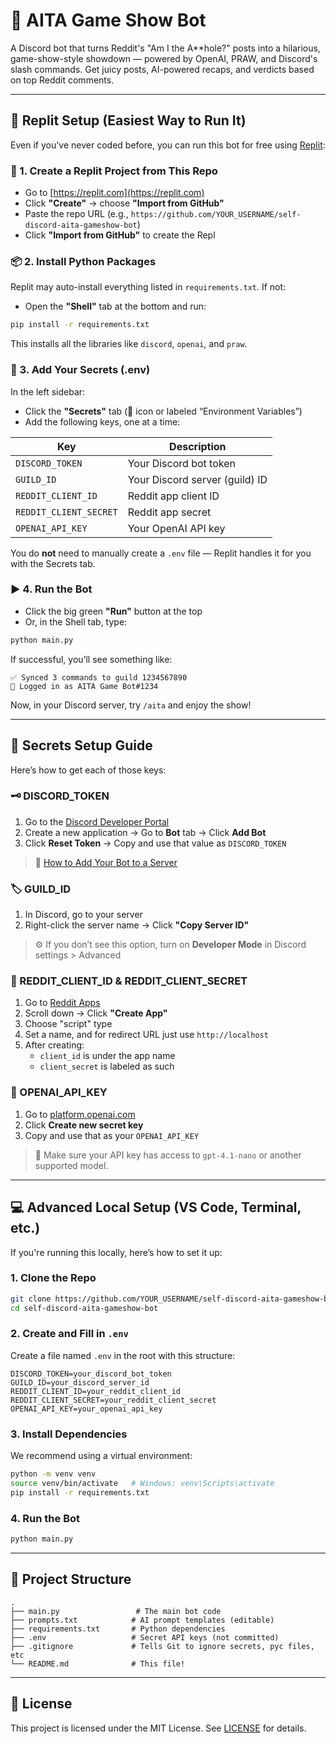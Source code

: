 # 🤖 AITA Game Show Bot

A Discord bot that turns Reddit's "Am I the A**hole?" posts into a hilarious, game-show-style showdown — powered by OpenAI, PRAW, and Discord's slash commands. Get juicy posts, AI-powered recaps, and verdicts based on top Reddit comments.

---

## 🚀 Replit Setup (Easiest Way to Run It)

Even if you've never coded before, you can run this bot for free using [Replit](https://replit.com):

### 🌱 1. Create a Replit Project from This Repo

- Go to [https://replit.com](https://replit.com)
- Click **"Create"** → choose **"Import from GitHub"**
- Paste the repo URL (e.g., `https://github.com/YOUR_USERNAME/self-discord-aita-gameshow-bot`)
- Click **"Import from GitHub"** to create the Repl

### 📦 2. Install Python Packages

Replit may auto-install everything listed in `requirements.txt`. If not:

- Open the **"Shell"** tab at the bottom and run:

```bash
pip install -r requirements.txt
```

This installs all the libraries like `discord`, `openai`, and `praw`.

### 🔐 3. Add Your Secrets (.env)

In the left sidebar:

- Click the **"Secrets"** tab (🔐 icon or labeled “Environment Variables”)
- Add the following keys, one at a time:

| Key | Description |
|-----|-------------|
| `DISCORD_TOKEN` | Your Discord bot token |
| `GUILD_ID` | Your Discord server (guild) ID |
| `REDDIT_CLIENT_ID` | Reddit app client ID |
| `REDDIT_CLIENT_SECRET` | Reddit app secret |
| `OPENAI_API_KEY` | Your OpenAI API key |

You do **not** need to manually create a `.env` file — Replit handles it for you with the Secrets tab.

### ▶️ 4. Run the Bot

- Click the big green **"Run"** button at the top
- Or, in the Shell tab, type:

```bash
python main.py
```

If successful, you’ll see something like:

```
✅ Synced 3 commands to guild 1234567890
🤖 Logged in as AITA Game Bot#1234
```

Now, in your Discord server, try `/aita` and enjoy the show!

---

## 🔐 Secrets Setup Guide

Here’s how to get each of those keys:

### 🗝️ DISCORD_TOKEN

1. Go to the [Discord Developer Portal](https://discord.com/developers/applications)
2. Create a new application → Go to **Bot** tab → Click **Add Bot**
3. Click **Reset Token** → Copy and use that value as `DISCORD_TOKEN`

> 🔗 [How to Add Your Bot to a Server](https://discordpy.readthedocs.io/en/stable/discord.html)

### 🏷️ GUILD_ID

1. In Discord, go to your server
2. Right-click the server name → Click **"Copy Server ID"**

> ⚙️ If you don’t see this option, turn on **Developer Mode** in Discord settings > Advanced

### 🔑 REDDIT_CLIENT_ID & REDDIT_CLIENT_SECRET

1. Go to [Reddit Apps](https://www.reddit.com/prefs/apps)
2. Scroll down → Click **"Create App"**
3. Choose "script" type
4. Set a name, and for redirect URL just use `http://localhost`
5. After creating:
   - `client_id` is under the app name
   - `client_secret` is labeled as such

### 🔐 OPENAI_API_KEY

1. Go to [platform.openai.com](https://platform.openai.com/account/api-keys)
2. Click **Create new secret key**
3. Copy and use that as your `OPENAI_API_KEY`

> 🧠 Make sure your API key has access to `gpt-4.1-nano` or another supported model.

---

## 💻 Advanced Local Setup (VS Code, Terminal, etc.)

If you're running this locally, here’s how to set it up:

### 1. Clone the Repo

```bash
git clone https://github.com/YOUR_USERNAME/self-discord-aita-gameshow-bot.git
cd self-discord-aita-gameshow-bot
```

### 2. Create and Fill in `.env`

Create a file named `.env` in the root with this structure:

```
DISCORD_TOKEN=your_discord_bot_token
GUILD_ID=your_discord_server_id
REDDIT_CLIENT_ID=your_reddit_client_id
REDDIT_CLIENT_SECRET=your_reddit_client_secret
OPENAI_API_KEY=your_openai_api_key
```

### 3. Install Dependencies

We recommend using a virtual environment:

```bash
python -m venv venv
source venv/bin/activate   # Windows: venv\Scripts\activate
pip install -r requirements.txt
```

### 4. Run the Bot

```bash
python main.py
```

---

## 🧠 Project Structure

```
.
├── main.py                 # The main bot code
├── prompts.txt            # AI prompt templates (editable)
├── requirements.txt       # Python dependencies
├── .env                   # Secret API keys (not committed)
├── .gitignore             # Tells Git to ignore secrets, pyc files, etc
└── README.md              # This file!
```

---

## 📄 License

This project is licensed under the MIT License. See [LICENSE](LICENSE) for details.
